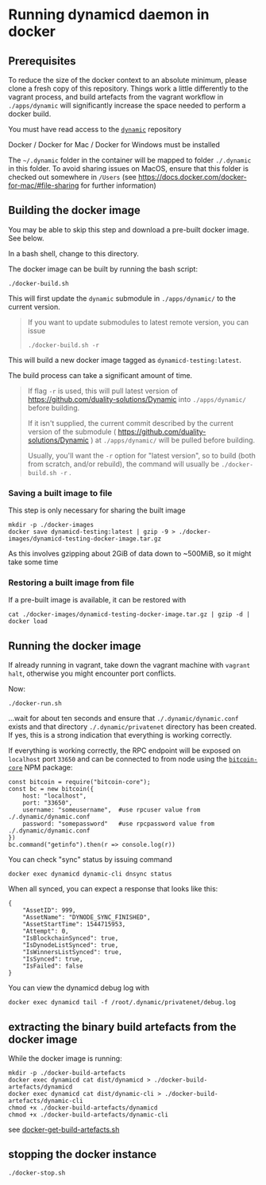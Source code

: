# Running dynamicd daemon in docker

## Prerequisites

To reduce the size of the docker context to an absolute minimum, please clone a fresh copy of this repository. Things work a little differently to the vagrant process, and build artefacts from the vagrant workflow in `./apps/dynamic` will significantly increase the space needed to perform a docker build.

You must have read access to the [`dynamic`](https://github.com/duality-solutions/Dynamic) repository

Docker / Docker for Mac / Docker for Windows must be installed

The `~/.dynamic` folder in the container will be mapped to folder `./.dynamic` in this folder. To avoid sharing issues on MacOS, ensure that this folder is checked out somewhere in `/Users` (see https://docs.docker.com/docker-for-mac/#file-sharing for further information)

## Building the docker image

You may be able to skip this step and download a pre-built docker image. See below.

In a bash shell, change to this directory.

The docker image can be built by running the bash script:

    ./docker-build.sh

This will first update the `dynamic` submodule in `./apps/dynamic/` to the current version.

> If you want to update submodules to latest remote version, you can issue 
> 
>     ./docker-build.sh -r
> 

This will build a new docker image tagged as `dynamicd-testing:latest`. 

The build process can take a significant amount of time.

>  If flag `-r` is used, this will pull latest version of https://github.com/duality-solutions/Dynamic into `./apps/dynamic/` before building. 
> 
> If it isn't supplied, the current commit described by the current version of the submodule ( https://github.com/duality-solutions/Dynamic ) at `./apps/dynamic/` will be pulled before building. 
> 
> Usually, you'll want the `-r` option for "latest version", so to build (both from scratch, and/or rebuild), the command will usually be `./docker-build.sh -r` .

### Saving a built image to file

This step is only necessary for sharing the built image

    mkdir -p ./docker-images
    docker save dynamicd-testing:latest | gzip -9 > ./docker-images/dynamicd-testing-docker-image.tar.gz

As this involves gzipping about 2GiB of data down to ~500MiB, so it might take some time

### Restoring a built image from file

If a pre-built image is available, it can be restored with

    cat ./docker-images/dynamicd-testing-docker-image.tar.gz | gzip -d | docker load 

## Running the docker image

If already running in vagrant, take down the vagrant machine with `vagrant halt`, otherwise you might encounter port conflicts.

Now:

    ./docker-run.sh

...wait for about ten seconds and ensure that `./.dynamic/dynamic.conf` exists and that directory `./.dynamic/privatenet` directory has been created. If yes, this is a strong indication that everything is working correctly.

If everything is working correctly, the RPC endpoint will be exposed on `localhost` port `33650` and can be connected to from node using the [`bitcoin-core`](https://www.npmjs.com/package/bitcoin-core) NPM package:

    const bitcoin = require("bitcoin-core");
    const bc = new bitcoin({
        host: "localhost", 
        port: "33650", 
        username: "someusername",  #use rpcuser value from ./.dynamic/dynamic.conf
        password: "somepassword"   #use rpcpassword value from ./.dynamic/dynamic.conf
    })
    bc.command("getinfo").then(r => console.log(r))

You can check "sync" status by issuing command

    docker exec dynamicd dynamic-cli dnsync status

When all synced, you can expect a response that looks like this:

    {
        "AssetID": 999,
        "AssetName": "DYNODE_SYNC_FINISHED",
        "AssetStartTime": 1544715953,
        "Attempt": 0,
        "IsBlockchainSynced": true,
        "IsDynodeListSynced": true,
        "IsWinnersListSynced": true,
        "IsSynced": true,
        "IsFailed": false
    }

You can view the dynamicd debug log with

    docker exec dynamicd tail -f /root/.dynamic/privatenet/debug.log

## extracting the binary build artefacts from the docker image

While the docker image is running:

    mkdir -p ./docker-build-artefacts
    docker exec dynamicd cat dist/dynamicd > ./docker-build-artefacts/dynamicd
    docker exec dynamicd cat dist/dynamic-cli > ./docker-build-artefacts/dynamic-cli
    chmod +x ./docker-build-artefacts/dynamicd
    chmod +x ./docker-build-artefacts/dynamic-cli

see [docker-get-build-artefacts.sh](docker-get-build-artefacts.sh)


## stopping the docker instance

    ./docker-stop.sh


